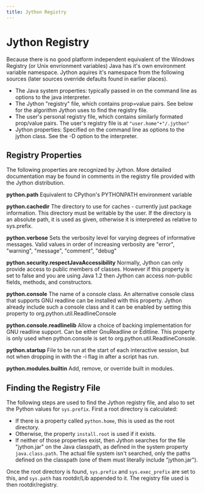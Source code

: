 ```yaml
---
title: Jython Registry
---
```


# Jython Registry

Because there is no good platform independent equivalent of the Windows Registry (or Unix envrionment variables) Java has it's own environment variable namespace. Jython aquires it's namespace from the following sources (later sources override defaults found in earlier places).

 - The Java system properties: typically passed in on the command line as options to the java interpreter.
 - The Jython "registry" file, which contains prop=value pairs. See below for the algorithm Jython uses to find the registry file.
 - The user's personal registry file, which contains similarly formated prop/value pairs. The user's registry file is at `"user.home"+"/.jython"`
 - Jython properties: Specified on the command line as options to the jython class. See the -D option to the interpreter.

## Registry Properties

The following properties are recognized by Jython. More detailed documentation may be found in comments in the registry file provided with the Jython distribution. 

**python.path**
Equivalent to CPython's PYTHONPATH environment variable

**python.cachedir**
The directory to use for caches - currently just package information. This directory must be writable by the user. If the directory is an absolute path, it is used as given, otherwise it is interpreted as relative to sys.prefix.

**python.verbose**
Sets the verbosity level for varying degrees of informative messages. Valid values in order of increasing verbosity are "error", "warning", "message", "comment", "debug"

**python.security.respectJavaAccessibility**
Normally, Jython can only provide access to public members of classes. However if this property is set to false and you are using Java 1.2 then Jython can access non-public fields, methods, and constructors.

**python.console**
The name of a console class. An alternative console class that supports GNU readline can be installed with this property. Jython already include such a console class and it can be enabled by setting this property to org.python.util.ReadlineConsole

**python.console.readlinelib**
Allow a choice of backing implementation for GNU readline support. Can be either GnuReadline or Editline. This property is only used when python.console is set to org.python.util.ReadlineConsole.

**python.startup**
File to be run at the start of each interactive session, but not when dropping in with the -i flag in after a script has run.

**python.modules.builtin**
Add, remove, or override built in modules.



## Finding the Registry File

The following steps are used to find the Jython registry file, and also to set the Python values for `sys.prefix`. First a root directory is calculated:

 - If there is a property called `python.home`, this is used as the root directory.
 - Otherwise, the property `install.root` is used if it exists.
 - If neither of those properties exist, then Jython searches for the file "jython.jar" on the Java classpath, as defined in the system property `java.class.path`. The actual file system isn't searched, only the paths defined on the classpath (one of them must literally include "jython.jar").

Once the root directory is found, `sys.prefix` and `sys.exec_prefix` are set to this, and `sys.path` has rootdir/Lib appended to it. The registry file used is then rootdir/registry.


